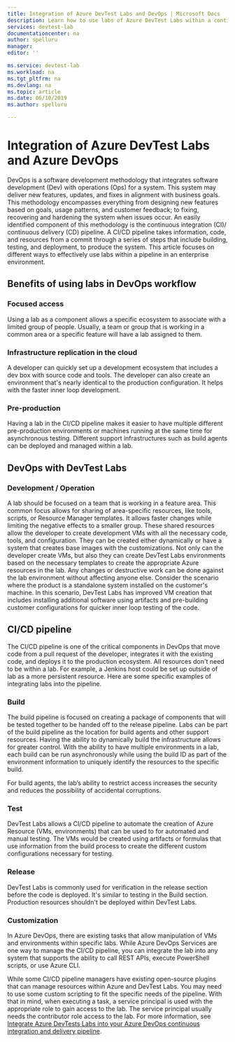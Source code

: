 ```yaml
---
title: Integration of Azure DevTest Labs and DevOps | Microsoft Docs
description: Learn how to use labs of Azure DevTest Labs within a continuous integration (CI)/ continuous delivery (CD) pipelines in an enterprise environment. 
services: devtest-lab
documentationcenter: na
author: spelluru
manager: 
editor: ''

ms.service: devtest-lab
ms.workload: na
ms.tgt_pltfrm: na
ms.devlang: na
ms.topic: article
ms.date: 06/10/2019
ms.author: spelluru

---
```


# Integration of Azure DevTest Labs and Azure DevOps
DevOps is a software development methodology that integrates software development (Dev) with operations (Ops) for a system. This system may deliver new features, updates, and fixes in alignment with business goals. This methodology encompasses everything from designing new features based on goals, usage patterns, and customer feedback; to fixing, recovering and hardening the system when issues occur. An easily identified component of this methodology is the continuous integration (CI)/ continuous delivery (CD) pipeline. A CI/CD pipeline takes information, code, and resources from a commit through a series of steps that include building, testing, and deployment, to produce the system. This article focuses on different ways to effectively use labs within a pipeline in an enterprise environment. 

## Benefits of using labs in DevOps workflow 

### Focused access 
Using a lab as a component allows a specific ecosystem to associate with a limited group of people. Usually, a team or group that is working in a common area or a specific feature will have a lab assigned to them.   

### Infrastructure replication in the cloud 
A developer can quickly set up a development ecosystem that includes a dev box with source code and tools. The developer can also create an environment that's nearly identical to the production configuration. It helps with the faster inner loop development. 

### Pre-production 
Having a lab in the CI/CD pipeline makes it easier to have multiple different pre-production environments or machines running at the same time for asynchronous testing. Different support infrastructures such as build agents can be deployed and managed within a lab. 

## DevOps with DevTest Labs 

### Development / Operation 
A lab should be focused on a team that is working in a feature area. This common focus allows for sharing of area-specific resources, like tools, scripts, or Resource Manager templates. It allows faster changes while limiting the negative effects to a smaller group. These shared resources allow the developer to create development VMs with all the necessary code, tools, and configuration. They can be created either dynamically or have a system that creates base images with the customizations. Not only can the developer create VMs, but also they can create DevTest Labs environments based on the necessary templates to create the appropriate Azure resources in the lab. Any changes or destructive work can be done against the lab environment without affecting anyone else. Consider the scenario where the product is a standalone system installed on the customer's machine. In this scenario, DevTest Labs has improved VM creation that includes installing additional software using artifacts and pre-building customer configurations for quicker inner loop testing of the code. 
  
## CI/CD pipeline 
The CI/CD pipeline is one of the critical components in DevOps that move code from a pull request of the developer, integrates it with the existing code, and deploys it to the production ecosystem. All resources don't need to be within a lab. For example, a Jenkins host could be set up outside of lab as a more persistent resource. Here are some specific examples of integrating labs into the pipeline. 

### Build 
The build pipeline is focused on creating a package of components that will be tested together to be handed off to the release pipeline. Labs can be part of the build pipeline as the location for build agents and other support resources. Having the ability to dynamically build the infrastructure allows for greater control. With the ability to have multiple environments in a lab, each build can be run asynchronously while using the build ID as part of the environment information to uniquely identify the resources to the specific build.   

For build agents, the lab’s ability to restrict access  increases the security and reduces the possibility of accidental corruptions.  

### Test 
DevTest Labs allows a CI/CD pipeline to automate the creation of Azure Resource (VMs, environments) that can be used to for automated and manual testing. The VMs would be created using artifacts or formulas that use information from the build process to create the different custom configurations necessary for testing.   

### Release 
DevTest Labs is commonly used for verification in the release section before the code is deployed. It's similar to testing in the Build section. Production resources shouldn't be deployed within DevTest Labs. 

### Customization 
In Azure DevOps, there are existing tasks that allow manipulation of VMs and environments within specific labs. While Azure DevOps Services are one way to manage the CI/CD pipeline, you can integrate the lab into any system that supports the ability to call REST APIs, execute PowerShell scripts, or use Azure CLI. 

While some CI/CD pipeline managers have existing open-source plugins that can manage resources within Azure and DevTest Labs. You may need to use some custom scripting to fit the specific needs of the pipeline.  With that in mind, when executing a task, a service principal is used with the appropriate role to gain access to the lab. The service principal usually needs the contributor role access to the lab. For more information, see [Integrate Azure DevTests Labs into your Azure DevOps continuous integration and delivery pipeline](devtest-lab-integrate-ci-cd.md). 
 